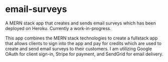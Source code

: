 # email-surveys
A MERN stack app that creates and sends email surveys which has been deployed on Heroku. Currently a work-in-progress.

This app combines the MERN stack technologies to create a fullstack app that allows clients to sign into the app and pay for credits which are used to create and send email surveys to their customers. I am utilizing Google OAuth for client sign-in, Stripe for payment, and SendGrid for email delivery.
